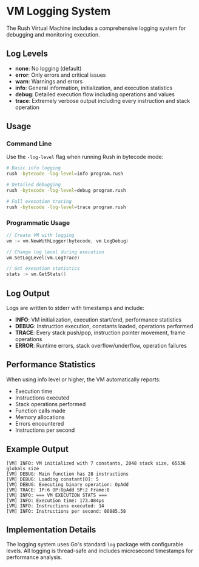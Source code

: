 # VM Logging System

The Rush Virtual Machine includes a comprehensive logging system for debugging and monitoring execution.

## Log Levels

- **none**: No logging (default)
- **error**: Only errors and critical issues
- **warn**: Warnings and errors
- **info**: General information, initialization, and execution statistics
- **debug**: Detailed execution flow including operations and values
- **trace**: Extremely verbose output including every instruction and stack operation

## Usage

### Command Line

Use the `-log-level` flag when running Rush in bytecode mode:

```bash
# Basic info logging
rush -bytecode -log-level=info program.rush

# Detailed debugging
rush -bytecode -log-level=debug program.rush

# Full execution tracing
rush -bytecode -log-level=trace program.rush
```

### Programmatic Usage

```go
// Create VM with logging
vm := vm.NewWithLogger(bytecode, vm.LogDebug)

// Change log level during execution
vm.SetLogLevel(vm.LogTrace)

// Get execution statistics
stats := vm.GetStats()
```

## Log Output

Logs are written to stderr with timestamps and include:

- **INFO**: VM initialization, execution start/end, performance statistics
- **DEBUG**: Instruction execution, constants loaded, operations performed
- **TRACE**: Every stack push/pop, instruction pointer movement, frame operations
- **ERROR**: Runtime errors, stack overflow/underflow, operation failures

## Performance Statistics

When using info level or higher, the VM automatically reports:

- Execution time
- Instructions executed
- Stack operations performed
- Function calls made
- Memory allocations
- Errors encountered
- Instructions per second

## Example Output

```
[VM] INFO: VM initialized with 7 constants, 2048 stack size, 65536 globals size
[VM] DEBUG: Main function has 28 instructions
[VM] DEBUG: Loading constant[0]: 5
[VM] DEBUG: Executing binary operation: OpAdd
[VM] TRACE: IP:6 OP:OpAdd SP:2 Frame:0
[VM] INFO: === VM EXECUTION STATS ===
[VM] INFO: Execution time: 173.084µs
[VM] INFO: Instructions executed: 14
[VM] INFO: Instructions per second: 80885.58
```

## Implementation Details

The logging system uses Go's standard `log` package with configurable levels. All logging is thread-safe and includes microsecond timestamps for performance analysis.